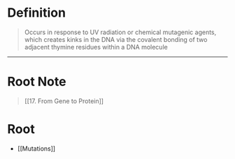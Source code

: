 # Definition
> Occurs in response to UV radiation or chemical mutagenic agents, which creates kinks in the DNA via the covalent bonding of two adjacent thymine residues within a DNA molecule
***
# Root Note
> [[17. From Gene to Protein]]
# Root
- [[Mutations]]